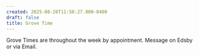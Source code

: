 ```yaml
---
created: 2025-08-26T11:58:27.000-0400
draft: false
title: Grove Time
---
```


Grove Times are throughout the week by appointment. Message on Edsby or via Email.